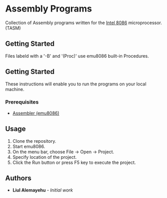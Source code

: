 # Assembly Programs

Collection of Assembly programs written for the [Intel 8086](https://en.wikipedia.org/wiki/Intel_8086) microprocessor. (TASM)

## Getting Started

Files labeld with a '-B' and '(Proc)' use emu8086 built-in Procedures.

## Getting Started

These instructions will enable you to run the programs on your local machine.

### Prerequisites

- [Assembler (emu8086)](https://www.malavida.com/en/soft/emu8086/#gref)

## Usage

1. Clone the repository.
1. Start emu8086.
1. On the menu bar, choose File -> Open -> Project.
1. Specify location of the project.
1. Click the Run button or press F5 key to execute the project.

## Authors

- **Liul Alemayehu** - _Initial work_
